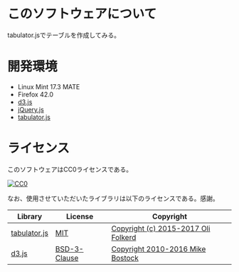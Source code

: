 # このソフトウェアについて

tabulator.jsでテーブルを作成してみる。

# 開発環境

* Linux Mint 17.3 MATE
* Firefox 42.0
* [d3.js](https://d3js.org/)
* [jQuery.js](https://jquery.com/)
* [tabulator.js](https://github.com/olifolkerd/tabulator)

# ライセンス

このソフトウェアはCC0ライセンスである。

[![CC0](http://i.creativecommons.org/p/zero/1.0/88x31.png "CC0")](http://creativecommons.org/publicdomain/zero/1.0/deed.ja)

なお、使用させていただいたライブラリは以下のライセンスである。感謝。

Library|License|Copyright
-------|-------|---------
[tabulator.js](https://github.com/olifolkerd/tabulator)|[MIT](https://opensource.org/licenses/MIT)|[Copyright (c) 2015-2017 Oli Folkerd](https://github.com/olifolkerd/tabulator/blob/master/LICENSE)
[d3.js](https://d3js.org/)|[BSD-3-Clause](https://opensource.org/licenses/BSD-3-Clause)|[Copyright 2010-2016 Mike Bostock](https://github.com/d3/d3/blob/master/LICENSE)

